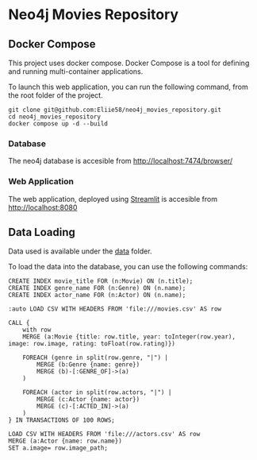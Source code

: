 # Neo4j Movies Repository

## Docker Compose

This project uses docker compose. Docker Compose is a tool for defining and running multi-container applications.

To launch this web application, you can run the following command, from the root folder of the project.

```
git clone git@github.com:Eliie58/neo4j_movies_repository.git
cd neo4j_movies_repository
docker compose up -d --build
```

### Database

The neo4j database is accesible from [http://localhost:7474/browser/](http://localhost:7474/browser/)

### Web Application

The web application, deployed using [Streamlit](https://streamlit.io/) is accesible from [http://localhost:8080](http://localhost:8080)

## Data Loading

Data used is available under the [data](./data/) folder.

To load the data into the database, you can use the following commands:

```
CREATE INDEX movie_title FOR (n:Movie) ON (n.title);
CREATE INDEX genre_name FOR (n:Genre) ON (n.name);
CREATE INDEX actor_name FOR (n:Actor) ON (n.name);

:auto LOAD CSV WITH HEADERS FROM 'file:///movies.csv' AS row

CALL {
    with row
    MERGE (a:Movie {title: row.title, year: toInteger(row.year), image: row.image, rating: toFloat(row.rating)})

    FOREACH (genre in split(row.genre, "|") |
        MERGE (b:Genre {name: genre})
        MERGE (b)-[:GENRE_OF]->(a)
    )

    FOREACH (actor in split(row.actors, "|") |
        MERGE (c:Actor {name: actor})
        MERGE (c)-[:ACTED_IN]->(a)
    )
} IN TRANSACTIONS OF 100 ROWS;

LOAD CSV WITH HEADERS FROM 'file:///actors.csv' AS row
MERGE (a:Actor {name: row.name})
SET a.image= row.image_path;
```
